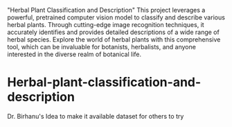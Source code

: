 "Herbal Plant Classification and Description"
This project leverages a powerful, pretrained computer vision model to classify and describe various herbal plants.
Through cutting-edge image recognition techniques, it accurately identifies and provides detailed descriptions of 
a wide range of herbal species. Explore the world of herbal plants with this comprehensive tool, which can be invaluable for 
botanists, herbalists, and anyone interested in the diverse realm of botanical life.


# Herbal-plant-classification-and-description
Dr. Birhanu's Idea to make it available dataset for others to try
